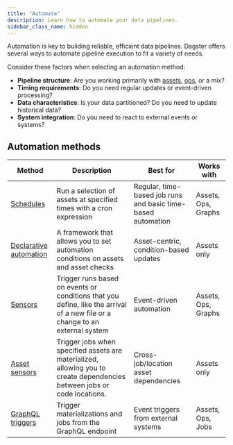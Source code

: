 ```yaml
---
title: "Automate"
description: Learn how to automate your data pipelines.
sidebar_class_name: hidden
---
```


Automation is key to building reliable, efficient data pipelines. Dagster offers several ways to automate pipeline execution to fit a variety of needs.

Consider these factors when selecting an automation method:

* **Pipeline structure**: Are you working primarily with [assets](/guides/build/assets/), [ops](/guides/build/ops/), or a mix?
* **Timing requirements**: Do you need regular updates or event-driven processing?
* **Data characteristics**: Is your data partitioned? Do you need to update historical data?
* **System integration**: Do you need to react to external events or systems?

## Automation methods

| Method                       | Description                                | Best for                     | Works with                               |
| ---------------------------- | ------------------------------------------ | ---------------------------- | ---------------------------------------- |
| [Schedules](schedules/) | Run a selection of assets at specified times with a cron expression | Regular, time-based job runs and basic time-based automation | Assets, Ops, Graphs |
| [Declarative automation](declarative-automation/) |  A framework that allows you to set automation conditions on assets and asset checks | Asset-centric, condition-based updates | Assets only         |
| [Sensors](sensors/)     |  Trigger runs based on events or conditions that you define, like the arrival of a new file or a change to an external system | Event-driven automation                | Assets, Ops, Graphs |
| [Asset sensors](asset-sensors) | Trigger jobs when specified assets are materialized, allowing you to create dependencies between jobs or code locations. | Cross-job/location asset dependencies  | Assets only         |
| [GraphQL triggers](/guides/operate/graphql/) | Trigger materializations and jobs from the GraphQL endpoint      | Event triggers from external systems   | Assets, Ops, Jobs   |
